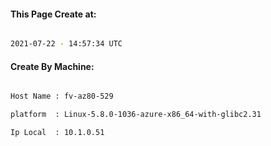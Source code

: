 
   
#### This Page Create at:

```bash

2021-07-22 - 14:57:34 UTC

```

#### Create By Machine:

```bash

Host Name : fv-az80-529

platform  : Linux-5.8.0-1036-azure-x86_64-with-glibc2.31

Ip Local  : 10.1.0.51

```

